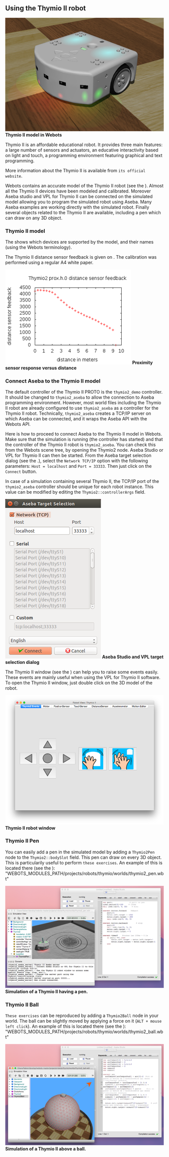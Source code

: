 ## Using the Thymio II robot

![Thymio II model in Webots](png/thymio2.png)
**Thymio II model in Webots**

Thymio II is an affordable educational robot. It provides three main features: a
large number of sensors and actuators, an educative interactivity based on light
and touch, a programming environment featuring graphical and text programming.

More information about the Thymio II is available from `its official website`.

Webots contains an accurate model of the Thymio II robot (see the ). Almost all
the Thymio II devices have been modeled and calibrated. Moreover Aseba studio
and VPL for Thymio II can be connected on the simulated model allowing you to
program the simulated robot using Aseba. Many Aseba examples are working
directly with the simulated robot. Finally several objects related to the Thymio
II are available, including a pen which can draw on any 3D object.

### Thymio II model

The  shows which devices are supported by the model, and their names (using the
Webots terminology).

The Thymio II distance sensor feedback is given on . The calibration was
performed using a regular A4 white paper.

![Proximity sensor response versus distance](png/thymio2_horizontal_prox_feedback.png)
**Proximity sensor response versus distance**

### Connect Aseba to the Thymio II model

The default controller of the Thymio II PROTO is the `thymio2_demo` controller.
It should be changed to `thymio2_aseba` to allow the connection to Aseba
programming environment. However, most world files including the Thymio II robot
are already configured to use `thymio2_aseba` as a controller for the Thymio II
robot. Technically, `thymio2_aseba` creates a TCP/IP server on which Aseba can
be connected, and it wraps the Aseba API with the Webots API.

Here is how to proceed to connect Aseba to the Thymio II model in Webots. Make
sure that the simulation is running (the controller has started) and that the
controller of the Thymio II robot is `thymio2_aseba`. You can check this from
the Webots scene tree, by opening the Thymio2 node. Aseba Studio or VPL for
Thymio II can then be started. From the Aseba target selection dialog (see the
.), select the `Network TCP/IP` option with the following parameters: `Host =
localhost` and `Port = 33333`. Then just click on the `Connect` button.

In case of a simulation containing several Thymio II, the TCP/IP port of the
`thymio2_aseba` controller should be unique for each robot instance. This value
can be modified by editing the `Thymio2::controllerArgs` field.

![Aseba Studio and VPL target selection dialog](png/thymio2_aseba_target_selection.png)
**Aseba Studio and VPL target selection dialog**

The Thymio II window (see the ) can help you to raise some events easily. These
events are mainly useful when using the VPL for Thymio II software. To open the
Thymio II window, just double click on the 3D model of the robot.

![Thymio II robot window](png/thymio2_window.png)
**Thymio II robot window**

### Thymio II Pen

You can easily add a pen in the simulated model by adding a `Thymio2Pen` node to
the `Thymio2::bodySlot` field. This pen can draw on every 3D object. This is
particularily useful to perform `these exercises`. An example of this is located
there (see the ):
"WEBOTS_MODULES_PATH/projects/robots/thymio/worlds/thymio2_pen.wbt"

![Simulation of a Thymio II having a pen.](png/thymio2_pen.png)
**Simulation of a Thymio II having a pen.**

### Thymio II Ball

`These exercises` can be reproduced by adding a `Thymio2Ball` node in your
world. The ball can be slightly moved by applying a force on it (`ALT + mouse
left click`). An example of this is located there (see the ):
"WEBOTS_MODULES_PATH/projects/robots/thymio/worlds/thymio2_ball.wbt"

![Simulation of a Thymio II above a ball.](png/thymio2_ball.png)
**Simulation of a Thymio II above a ball.**

